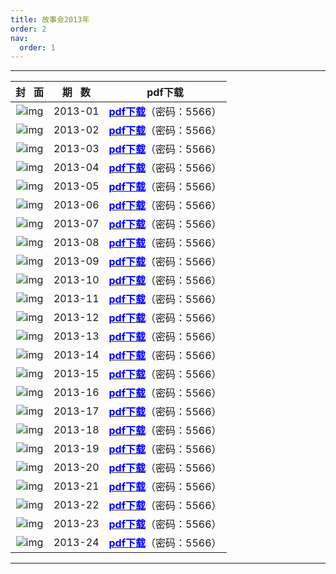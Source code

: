 ```yaml
---
title: 故事会2013年
order: 2
nav:
  order: 1
---
```

---

|                          封   面                          | 期   数 |                                        pdf下载                                        |
| :---------------------------------------------------------: | :-------: | :-----------------------------------------------------------------------------------: |
| ![img](../../../public/images/gushihui/gsh2013/gsh201301.jpg) |  2013-01  | [<font color="blue">**pdf下载**</font>](https://url97.ctfile.com/f/799297-1454403776-d1c28e?p=5566)（密码：5566） |
| ![img](../../../public/images/gushihui/gsh2013/gsh201302.jpg) |  2013-02  | [<font color="blue">**pdf下载**</font>](https://url97.ctfile.com/f/799297-1454567921-567b57?p=5566)（密码：5566） |
| ![img](../../../public/images/gushihui/gsh2013/gsh201303.jpg) |  2013-03  |   [<font color="blue">**pdf下载**</font>](https://url97.ctfile.com/f/799297-1454568047-ee2118?p=5566)（密码：5566）   |
| ![img](../../../public/images/gushihui/gsh2013/gsh201304.jpg) |  2013-04  |   [<font color="blue">**pdf下载**</font>](https://url97.ctfile.com/f/799297-1454568188-8c5f40?p=5566)（密码：5566）   |
| ![img](../../../public/images/gushihui/gsh2013/gsh201305.jpg) |  2013-05  |   [<font color="blue">**pdf下载**</font>](https://url97.ctfile.com/f/799297-1454568311-aba6be?p=5566)（密码：5566）   |
| ![img](../../../public/images/gushihui/gsh2013/gsh201306.jpg) |  2013-06  |   [<font color="blue">**pdf下载**</font>](https://url97.ctfile.com/f/799297-1454568365-ab4519?p=5566)（密码：5566）   |
| ![img](../../../public/images/gushihui/gsh2013/gsh201307.jpg) |  2013-07  |   [<font color="blue">**pdf下载**</font>](https://url97.ctfile.com/f/799297-1454568440-e8e5fe?p=5566)（密码：5566）   |
| ![img](../../../public/images/gushihui/gsh2013/gsh201308.jpg) |  2013-08  |   [<font color="blue">**pdf下载**</font>](https://url97.ctfile.com/f/799297-1454568842-a2c859?p=5566)（密码：5566）   |
| ![img](../../../public/images/gushihui/gsh2013/gsh201309.jpg) |  2013-09  |   [<font color="blue">**pdf下载**</font>](https://url97.ctfile.com/f/799297-1454568893-c79632?p=5566)（密码：5566）   |
| ![img](../../../public/images/gushihui/gsh2013/gsh201310.jpg) |  2013-10  |   [<font color="blue">**pdf下载**</font>](https://url97.ctfile.com/f/799297-1454569061-5d4ae0?p=5566)（密码：5566）   |
| ![img](../../../public/images/gushihui/gsh2013/gsh201311.jpg) |  2013-11  |   [<font color="blue">**pdf下载**</font>](https://url97.ctfile.com/f/799297-1454569139-dd2f3b?p=5566)（密码：5566）   |
| ![img](../../../public/images/gushihui/gsh2013/gsh201312.jpg) |  2013-12  |   [<font color="blue">**pdf下载**</font>](https://url97.ctfile.com/f/799297-1454569181-a91105?p=5566)（密码：5566）   |
| ![img](../../../public/images/gushihui/gsh2013/gsh201313.jpg) |  2013-13  |   [<font color="blue">**pdf下载**</font>](https://url97.ctfile.com/f/799297-1454569220-2c3258?p=5566)（密码：5566）   |
| ![img](../../../public/images/gushihui/gsh2013/gsh201314.jpg) |  2013-14  |   [<font color="blue">**pdf下载**</font>](https://url97.ctfile.com/f/799297-1454569289-320726?p=5566)（密码：5566）   |
| ![img](../../../public/images/gushihui/gsh2013/gsh201315.jpg) |  2013-15  |   [<font color="blue">**pdf下载**</font>](https://url97.ctfile.com/f/799297-1454569334-4f363f?p=5566)（密码：5566）   |
| ![img](../../../public/images/gushihui/gsh2013/gsh201316.jpg) |  2013-16  |   [<font color="blue">**pdf下载**</font>](https://url97.ctfile.com/f/799297-1454569406-29264a?p=5566)（密码：5566）   |
| ![img](../../../public/images/gushihui/gsh2013/gsh201317.jpg) |  2013-17  |   [<font color="blue">**pdf下载**</font>](https://url97.ctfile.com/f/799297-1454569514-c749af?p=5566)（密码：5566）   |
| ![img](../../../public/images/gushihui/gsh2013/gsh201318.jpg) |  2013-18  |   [<font color="blue">**pdf下载**</font>](https://url97.ctfile.com/f/799297-1454569454-b726cf?p=5566)（密码：5566）   |
| ![img](../../../public/images/gushihui/gsh2013/gsh201319.jpg) |  2013-19  |   [<font color="blue">**pdf下载**</font>](https://url97.ctfile.com/f/799297-1454570015-70b768?p=5566)（密码：5566）   |
| ![img](../../../public/images/gushihui/gsh2013/gsh201320.jpg) |  2013-20  |   [<font color="blue">**pdf下载**</font>](https://url97.ctfile.com/f/799297-1454569949-a0ab44?p=5566)（密码：5566）   |
| ![img](../../../public/images/gushihui/gsh2013/gsh201321.jpg) |  2013-21  |   [<font color="blue">**pdf下载**</font>](https://url97.ctfile.com/f/799297-1454569877-7be391?p=5566)（密码：5566）   |
| ![img](../../../public/images/gushihui/gsh2013/gsh201322.jpg) |  2013-22  |   [<font color="blue">**pdf下载**</font>](https://url97.ctfile.com/f/799297-1454569715-601c2d?p=5566)（密码：5566）   |
| ![img](../../../public/images/gushihui/gsh2013/gsh201323.jpg) |  2013-23  |   [<font color="blue">**pdf下载**</font>](https://url97.ctfile.com/f/799297-1454569649-43513a?p=5566)（密码：5566）   |
| ![img](../../../public/images/gushihui/gsh2013/gsh201324.jpg) |  2013-24  |   [<font color="blue">**pdf下载**</font>](https://url97.ctfile.com/f/799297-1454569586-518ce8?p=5566)（密码：5566）   |

---
